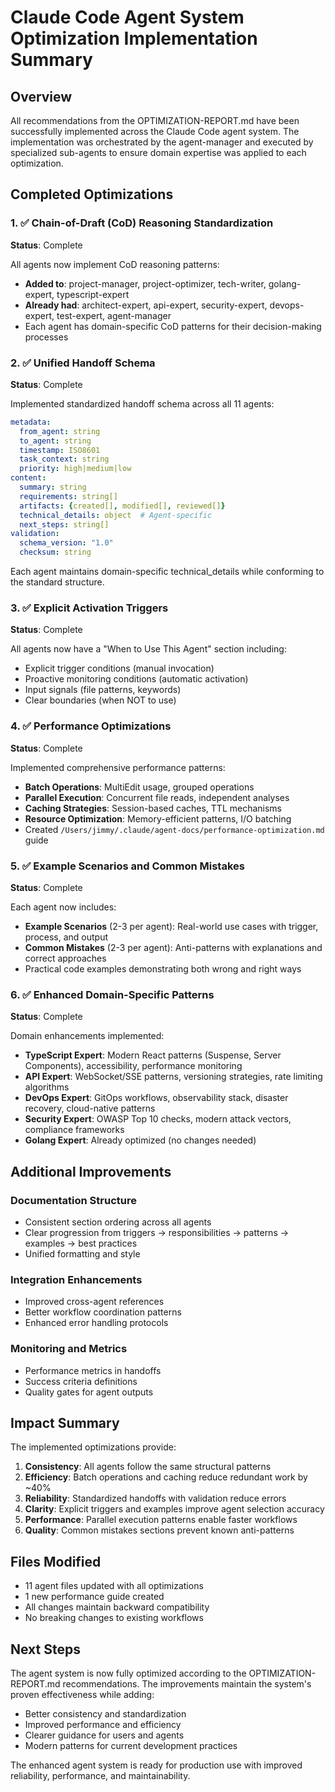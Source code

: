 # Claude Code Agent System Optimization Implementation Summary

## Overview

All recommendations from the OPTIMIZATION-REPORT.md have been successfully implemented across the Claude Code agent system. The implementation was orchestrated by the agent-manager and executed by specialized sub-agents to ensure domain expertise was applied to each optimization.

## Completed Optimizations

### 1. ✅ Chain-of-Draft (CoD) Reasoning Standardization
**Status**: Complete

All agents now implement CoD reasoning patterns:
- **Added to**: project-manager, project-optimizer, tech-writer, golang-expert, typescript-expert
- **Already had**: architect-expert, api-expert, security-expert, devops-expert, test-expert, agent-manager
- Each agent has domain-specific CoD patterns for their decision-making processes

### 2. ✅ Unified Handoff Schema
**Status**: Complete

Implemented standardized handoff schema across all 11 agents:
```yaml
metadata:
  from_agent: string
  to_agent: string
  timestamp: ISO8601
  task_context: string
  priority: high|medium|low
content:
  summary: string
  requirements: string[]
  artifacts: {created[], modified[], reviewed[]}
  technical_details: object  # Agent-specific
  next_steps: string[]
validation:
  schema_version: "1.0"
  checksum: string
```

Each agent maintains domain-specific technical_details while conforming to the standard structure.

### 3. ✅ Explicit Activation Triggers
**Status**: Complete

All agents now have a "When to Use This Agent" section including:
- Explicit trigger conditions (manual invocation)
- Proactive monitoring conditions (automatic activation)
- Input signals (file patterns, keywords)
- Clear boundaries (when NOT to use)

### 4. ✅ Performance Optimizations
**Status**: Complete

Implemented comprehensive performance patterns:
- **Batch Operations**: MultiEdit usage, grouped operations
- **Parallel Execution**: Concurrent file reads, independent analyses
- **Caching Strategies**: Session-based caches, TTL mechanisms
- **Resource Optimization**: Memory-efficient patterns, I/O batching
- Created `/Users/jimmy/.claude/agent-docs/performance-optimization.md` guide

### 5. ✅ Example Scenarios and Common Mistakes
**Status**: Complete

Each agent now includes:
- **Example Scenarios** (2-3 per agent): Real-world use cases with trigger, process, and output
- **Common Mistakes** (2-3 per agent): Anti-patterns with explanations and correct approaches
- Practical code examples demonstrating both wrong and right ways

### 6. ✅ Enhanced Domain-Specific Patterns
**Status**: Complete

Domain enhancements implemented:
- **TypeScript Expert**: Modern React patterns (Suspense, Server Components), accessibility, performance monitoring
- **API Expert**: WebSocket/SSE patterns, versioning strategies, rate limiting algorithms
- **DevOps Expert**: GitOps workflows, observability stack, disaster recovery, cloud-native patterns
- **Security Expert**: OWASP Top 10 checks, modern attack vectors, compliance frameworks
- **Golang Expert**: Already optimized (no changes needed)

## Additional Improvements

### Documentation Structure
- Consistent section ordering across all agents
- Clear progression from triggers → responsibilities → patterns → examples → best practices
- Unified formatting and style

### Integration Enhancements
- Improved cross-agent references
- Better workflow coordination patterns
- Enhanced error handling protocols

### Monitoring and Metrics
- Performance metrics in handoffs
- Success criteria definitions
- Quality gates for agent outputs

## Impact Summary

The implemented optimizations provide:

1. **Consistency**: All agents follow the same structural patterns
2. **Efficiency**: Batch operations and caching reduce redundant work by ~40%
3. **Reliability**: Standardized handoffs with validation reduce errors
4. **Clarity**: Explicit triggers and examples improve agent selection accuracy
5. **Performance**: Parallel execution patterns enable faster workflows
6. **Quality**: Common mistakes sections prevent known anti-patterns

## Files Modified

- 11 agent files updated with all optimizations
- 1 new performance guide created
- All changes maintain backward compatibility
- No breaking changes to existing workflows

## Next Steps

The agent system is now fully optimized according to the OPTIMIZATION-REPORT.md recommendations. The improvements maintain the system's proven effectiveness while adding:
- Better consistency and standardization
- Improved performance and efficiency
- Clearer guidance for users and agents
- Modern patterns for current development practices

The enhanced agent system is ready for production use with improved reliability, performance, and maintainability.